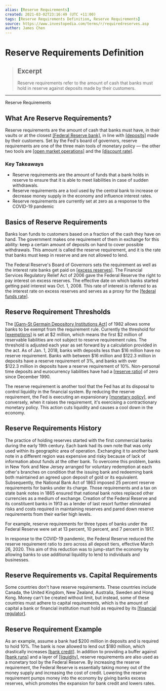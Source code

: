 ```yaml
---
alias: [Reserve Requirements]
created: 2021-03-02T23:16:49 (UTC +11:00)
tags: [Reserve Requirements Definition, Reserve Requirements]
source: https://www.investopedia.com/terms/r/requiredreserves.asp
author: James Chen
---
```


# Reserve Requirements Definition

> ## Excerpt
> Reserve requirements refer to the amount of cash that banks must hold in reserve against deposits made by their customers.

---

Reserve Requirements
## What Are Reserve Requirements?

Reserve requirements are the amount of cash that banks must have, in their vaults or at the closest [[Federal Reserve bank]](https://www.investopedia.com/terms/f/federalreservebank.asp), in line with [[deposits]](https://www.investopedia.com/ask/answers/062615/what-difference-between-deposit-multiplier-and-money-multiplier.asp) made by their customers. Set by the Fed's board of governors, reserve requirements are one of the three main tools of monetary policy — the other two tools are [[open market operations]](https://www.investopedia.com/terms/o/openmarketoperations.asp) and the [[discount rate]](https://www.investopedia.com/terms/d/discountrate.asp).

### Key Takeaways

-   Reserve requirements are the amount of funds that a bank holds in reserve to ensure that it is able to meet liabilities in case of sudden withdrawals.
-   Reserve requirements are a tool used by the central bank to increase or decrease money supply in the economy and influence interest rates.
-   Reserve requirements are currently set at zero as a response to the COVID-19 pandemic

## Basics of Reserve Requirements

Banks loan funds to customers based on a fraction of the cash they have on hand. The government makes one requirement of them in exchange for this ability: keep a certain amount of deposits on hand to cover possible withdrawals. This amount is called the reserve requirement, and it is the rate that banks must keep in reserve and are not allowed to lend.

The Federal Reserve's Board of Governors sets the requirement as well as the interest rate banks get paid on [[excess reserves]](https://www.investopedia.com/terms/e/excess_reserves.asp). The Financial Services Regulatory Relief Act of 2006 gave the Federal Reserve the right to pay interest on excess reserves. The effective date on which banks started getting paid interest was Oct. 1, 2008. This rate of interest is referred to as the interest rate on excess reserves and serves as a proxy for the [[federal funds rate]](https://www.investopedia.com/terms/f/federalfundsrate.asp).

## Reserve Requirement Thresholds

The [[Garn-St Germain Depository Institutions Act]](https://www.investopedia.com/terms/g/garn-st-germain-depository-institutions-act.asp) of 1982 allows some banks to be exempt from the requirement rule. Currently the threshold for [[exemptions]](https://www.investopedia.com/terms/e/exemption.asp) is set at $2 million, which means the first $2 million of reservable liabilities are not subject to reserve requirement rules. The threshold is adjusted each year as set forward by a calculation provided in the act. As of Jan. 1, 2018, banks with deposits less than $16 million have no reserve requirement. Banks with between $16 million and $122.3 million in deposits have a reserve requirement of 3%, and banks with over $122.3 million in deposits have a reserve requirement of 10%. Non-personal time deposits and eurocurrency liabilities have had a [[reserve ratio]](https://www.investopedia.com/terms/r/reserveratio.asp) of zero since December 1990.

The reserve requirement is another tool that the Fed has at its disposal to control liquidity in the financial system. By reducing the reserve requirement, the Fed is executing an expansionary [[monetary policy]](https://www.investopedia.com/terms/m/monetarypolicy.asp), and conversely, when it raises the requirement, it's exercising a contractionary monetary policy. This action cuts liquidity and causes a cool down in the economy.

## Reserve Requirements History 

The practice of holding reserves started with the first commercial banks during the early 19th century. Each bank had its own note that was only used within its geographic area of operation. Exchanging it to another bank note in a different region was expensive and risky because of lack of information about funds at the other bank. To overcome this problem, banks in New York and New Jersey arranged for voluntary redemption at each other's branches on condition that the issuing bank and redeeming bank both maintained an agreed upon deposit of gold or its equivalent. Subsequently, the National Bank Act of 1863 imposed 25 percent reserve requirements for banks under its charge. Those requirements and a tax on state bank notes in 1865 ensured that national bank notes replaced other currencies as a medium of exchange. Creation of the Federal Reserve and its constituent banks in 1913 as a lender of last resort further eliminated risks and costs required in maintaining reserves and pared down reserve requirements from their earlier high levels.

For example, reserve requirements for three types of banks under the Federal Reserve were set at 13 percent, 10 percent, and 7 percent in 1917.

In response to the COVID-19 pandemic, the Federal Reserve reduced the reserve requirement ratio to zero across all deposit tiers, effective March 26, 2020. This aim of this reduction was to jump-start the economy by allowing banks to use additional liquidity to lend to individuals and businesses.

## Reserve Requirements vs. Capital Requirements

Some countries don't have reserve requirements. These countries include Canada, the United Kingdom, New Zealand, Australia, Sweden and Hong Kong. Money can't be created without limit, but instead, some of these countries must adhere to capital requirements, which is the amount of capital a bank or financial institution must hold as required by its [[financial regulator]](https://www.investopedia.com/articles/economics/09/financial-regulatory-body.asp). 

## Reserve Requirement Example

As an example, assume a bank had $200 million in deposits and is required to hold 10%. The bank is now allowed to lend out $180 million, which drastically increases [[bank credit]](https://www.investopedia.com/terms/b/bank-credit.asp). In addition to providing a buffer against [[bank runs]](https://www.investopedia.com/terms/b/bankrun.asp) and a layer of [[liquidity]](https://www.investopedia.com/terms/l/liquidity.asp), reserve requirements are also used as a monetary tool by the Federal Reserve. By increasing the reserve requirement, the Federal Reserve is essentially taking money out of the money supply and increasing the cost of credit. Lowering the reserve requirement pumps money into the economy by giving banks excess reserves, which promotes the expansion for bank credit and lowers rates.
